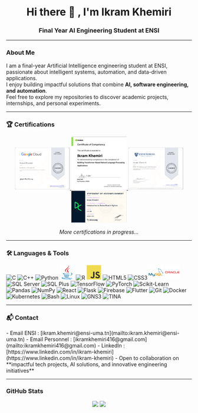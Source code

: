 
<h1 align="center"> Hi there 👋 , I'm Ikram Khemiri</h1>
<h3 align="center">Final Year AI Engineering Student at ENSI</h3>

---

### About Me

I am a final-year Artificial Intelligence engineering student at ENSI, passionate about intelligent systems, automation, and data-driven applications.  
I enjoy building impactful solutions that combine **AI, software engineering, and automation**.  
Feel free to explore my repositories to discover academic projects, internships, and personal experiments.

---

### 🏆 Certifications

<div align="center">
  <a href="https://coursera.org/share/3830550c73c9e641ed67dce2de028143" target="_blank">
    <img src="./assets/certifications/genai.png" alt="Generative AI Cert" width="150"/>
  </a>
  <a href="https://learn.nvidia.com/certificates?id=7bfC2IZDSKm4zXFAQhq5pg" target="_blank">
    <img src="./assets/certifications/nvidia.png" alt="NVIDIA NLP Cert" width="150"/>
  </a>
  <a href="https://coursera.org/share/11be3089d2c6dbd105d9d760fed1d003" target="_blank">
    <img src="./assets/certifications/web.png" alt="Web Dev Cert" width="150"/>
  </a>
  <a href="https://www.datacamp.com/completed/statement-of-accomplishment/course/caace2cc46b5d9cd4bf9542440a5a01f91d17b06" target="_blank">
    <img src="./assets/certifications/tensorflow.png" alt="TensorFlow Cert" width="150"/>
  </a>
</div>

<p align="center"><i>More certifications in progress…</i></p>


---

### 🛠️ Languages & Tools

<p align="left">
  <!-- Programming Languages -->
  <img src="https://cdn.jsdelivr.net/gh/devicons/devicon/icons/c/c-original.svg" height="40" title="C"/>
  <img src="https://cdn.jsdelivr.net/gh/devicons/devicon/icons/cplusplus/cplusplus-original.svg" height="40" title="C++"/>
  <img src="https://cdn.jsdelivr.net/gh/devicons/devicon/icons/python/python-original.svg" height="40" title="Python"/>
  <img src="https://raw.githubusercontent.com/devicons/devicon/master/icons/java/java-original.svg" height="40" title="Java"/>
  <img src="https://cdn.jsdelivr.net/gh/devicons/devicon/icons/r/r-original.svg" height="40" title="R"/>
  <img src="https://raw.githubusercontent.com/devicons/devicon/master/icons/javascript/javascript-original.svg" height="40" title="JavaScript"/>
  <img src="https://cdn.jsdelivr.net/gh/devicons/devicon/icons/html5/html5-original.svg" height="40" title="HTML5"/>
  <img src="https://cdn.jsdelivr.net/gh/devicons/devicon/icons/css3/css3-original.svg" height="40" title="CSS3"/>
  
  <!-- Databases -->
  <img src="https://raw.githubusercontent.com/devicons/devicon/master/icons/mysql/mysql-original-wordmark.svg" height="40" title="MySQL"/>
  <img src="https://raw.githubusercontent.com/devicons/devicon/master/icons/oracle/oracle-original.svg" height="40" title="Oracle"/>
  <img src="https://www.svgrepo.com/show/303229/microsoft-sql-server-logo.svg" height="40" title="SQL Server"/>
  <img src="https://cdn-icons-png.flaticon.com/512/2779/2779831.png" height="40" title="SQL Plus"/>
  
  <!-- AI / ML -->
  <img src="https://cdn.jsdelivr.net/gh/devicons/devicon/icons/tensorflow/tensorflow-original.svg" height="40" title="TensorFlow"/>
  <img src="https://cdn.jsdelivr.net/gh/devicons/devicon/icons/pytorch/pytorch-original.svg" height="40" title="PyTorch"/>
  <img src="https://cdn.jsdelivr.net/gh/devicons/devicon/icons/scikit-learn/scikit-learn-original.svg" height="40" title="Scikit-Learn"/>
  <img src="https://cdn.jsdelivr.net/gh/devicons/devicon/icons/pandas/pandas-original.svg" height="40" title="Pandas"/>
  <img src="https://cdn.jsdelivr.net/gh/devicons/devicon/icons/numpy/numpy-original.svg" height="40" title="NumPy"/>
  
  <!-- Web & App Development -->
  <img src="https://cdn.jsdelivr.net/gh/devicons/devicon/icons/react/react-original.svg" height="40" title="React"/>
  <img src="https://cdn.jsdelivr.net/gh/devicons/devicon/icons/flask/flask-original.svg" height="40" title="Flask"/>
  <img src="https://cdn.jsdelivr.net/gh/devicons/devicon/icons/firebase/firebase-plain.svg" height="40" title="Firebase"/>
  <img src="https://cdn.jsdelivr.net/gh/devicons/devicon/icons/flutter/flutter-original.svg" height="40" title="Flutter"/>
  
  <!-- DevOps / Tools -->
  <img src="https://cdn.jsdelivr.net/gh/devicons/devicon/icons/git/git-original.svg" height="40" title="Git"/>
  <img src="https://cdn.jsdelivr.net/gh/devicons/devicon/icons/docker/docker-original.svg" height="40" title="Docker"/>
  <img src="https://kubernetes.io/images/kubernetes-horizontal-color.png" height="40" title="Kubernetes"/>
  <img src="https://www.vectorlogo.zone/logos/gnu_bash/gnu_bash-icon.svg" height="40" title="Bash"/>
  <img src="https://cdn.jsdelivr.net/gh/devicons/devicon/icons/linux/linux-original.svg" height="40" title="Linux"/>
  
  <!-- Networking / Simulation -->
  <img src="https://upload.wikimedia.org/wikipedia/commons/0/0b/GNS3_Logo.png" height="40" title="GNS3"/>
  <img src="https://upload.wikimedia.org/wikipedia/commons/0/08/TINA_logo.png" height="40" title="TINA"/>
</p>

---

### 📬 Contact

<p align="left">
- Email ENSI : [ikram.khemiri@ensi-uma.tn](mailto:ikram.khemiri@ensi-uma.tn)  
- Email Personnel : [ikramkhemiri416@gmail.com](mailto:ikramkhemiri416@gmail.com)  
- LinkedIn : [https://www.linkedin.com/in/ikram-khemiri](https://www.linkedin.com/in/ikram-khemiri)  
- Open to collaboration on **impactful tech projects, AI solutions, and innovative engineering initiatives**
</p>

---

### GitHub Stats

<div align="center">
  <img src="https://github-readme-stats.vercel.app/api?username=IkramKhemiri&show_icons=true&theme=radical" height="160"/>
  <img src="https://github-readme-stats.vercel.app/api/top-langs?username=IkramKhemiri&layout=compact&theme=radical" height="160"/>
</div>
